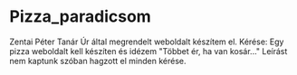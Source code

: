 # Pizza_paradicsom
Zentai Péter Tanár Úr által megrendelt weboldalt készítem el.
Kérése: Egy pizza weboldalt kell készíten és idézem "Többet ér, ha van kosár..."
Leírást nem kaptunk szóban hagzott el minden kérése. 
